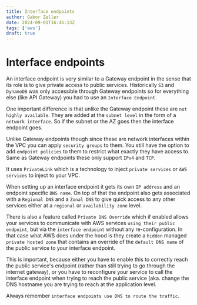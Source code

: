 ```yaml
---
title: Interface endpoints
author: Gabor Zeller
date: 2024-09-01T16:46:13Z
tags: ['aws']
draft: true
---
```


# Interface endpoints

An interface endpoint is very similar to a Gateway endpoint in the sense that its role is to give private access to public services. Historically `S3` and `DynamoDB` was only accessible through Gateway endpoints so for everything else (like API Gateway) you had to use an `Interface Endpoint`.

One important difference is that unlike the Gateway endpoint these are `not highly available`. They are added at the `subnet level` in the form of a `network interface`. So if the subnet or the AZ goes then the interface endpoint goes.

Unlike Gateway endpoints though since these are network interfaces within the VPC you can apply `security groups` to them. You still have the option to add `endpoint policies` to them to restrict what exactly they have access to. Same as Gateway endpoints these only support `IPv4` and `TCP`.

It uses `PrivateLink` which is a technology to inject `private services` or `AWS services` to inject to your VPC.

When setting up an interface endpoint it gets its own `IP address` and an endpoint specific `DNS name`. On top of that the endpoint also gets associated with a `Regional DNS` and a `Zonal DNS` to give quick access to any other services either at a `regional` or `availability zone` level.

There is also a feature called `Private DNS Override` which if enabled allows your services to communicate with AWS services `using their public endpoint`, but via the `interface endpoint` without any re-configuration. In that case what AWS does under the hood is they create a `hidden` managed `private hosted zone` that contains an override of the `default DNS name` of the public service to your interface endpoint.

This is important, because either you have to enable this to correctly reach the public service's endpoint (rather than still trying to go through the internet gateway), or you have to reconfigure your service to call the interface endpoint when trying to reach the public service (aka. change the DNS hostname you are trying to reach at the application level.

Always remember `interface endpoints use DNS to route the traffic`.

